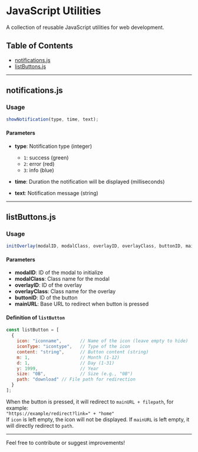 # JavaScript Utilities

A collection of reusable JavaScript utilities for web development.

## Table of Contents
- [notifications.js](#notificationsjs)
- [listButtons.js](#listbuttonsjs)

---

## notifications.js

### Usage
```javascript
showNotification(type, time, text);
```

#### Parameters
- **type**: Notification type (integer)
  - `1`: success (green)
  - `2`: error (red)
  - `3`: info (blue)
  
- **time**: Duration the notification will be displayed (milliseconds)
- **text**: Notification message (string)

---

## listButtons.js

### Usage
```javascript
initOverlay(modalID, modalClass, overlayID, overlayClass, buttonID, mainURL);
```

#### Parameters
- **modalID**: ID of the modal to initialize
- **modalClass**: Class name for the modal
- **overlayID**: ID of the overlay
- **overlayClass**: Class name for the overlay
- **buttonID**: ID of the button
- **mainURL**: Base URL to redirect when button is pressed

#### Definition of `listButton`
```javascript
const listButton = [
  {
    icon: "iconname",       // Name of the icon (leave empty to hide)
    iconType: "icontype",   // Type of the icon
    content: "string",      // Button content (string)
    m: 1,                   // Month (1-12)
    d: 1,                   // Day (1-31)
    y: 1999,                // Year
    size: "0B",             // Size (e.g., "0B")
    path: "download" // File path for redirection
  }
];
```

When the button is pressed, it will redirect to `mainURL + filepath`, for example:  
`"https://example/redirect?link=" + "home"`  
If `icon` is left empty, the icon will not be displayed. If `mainURL` is left empty, it will directly redirect to `path`.

---

Feel free to contribute or suggest improvements!
